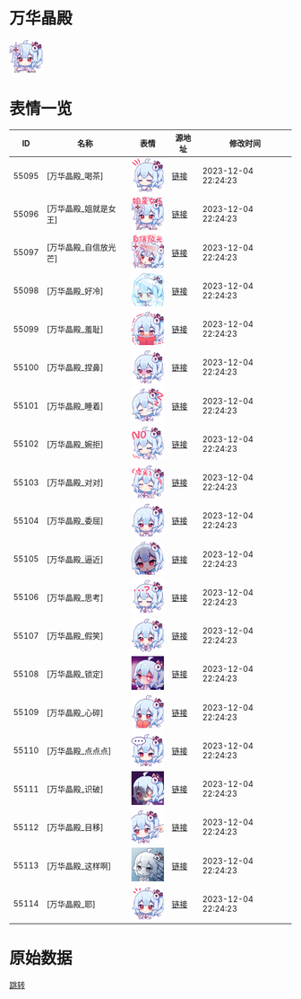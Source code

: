 # 万华晶殿

<img src="./cover.png" height="60" alt="cover" />

# 表情一览

|ID|名称|表情|源地址|修改时间|
|----|----|----|----|----|
|55095|[万华晶殿_喝茶]|<img src="./pic/055095_%5B万华晶殿_喝茶%5D.png" height="60" alt="喝茶"/>|[链接](https://i0.hdslb.com/bfs/emote/f50e36a65e2c28f3255eb74d8bf1675272f86ce1.png)|2023-12-04 22:24:23|
|55096|[万华晶殿_姐就是女王]|<img src="./pic/055096_%5B万华晶殿_姐就是女王%5D.png" height="60" alt="姐就是女王"/>|[链接](https://i0.hdslb.com/bfs/emote/4d776f05e0b2ed7901d1bd3b656f60b6d502388c.png)|2023-12-04 22:24:23|
|55097|[万华晶殿_自信放光芒]|<img src="./pic/055097_%5B万华晶殿_自信放光芒%5D.png" height="60" alt="自信放光芒"/>|[链接](https://i0.hdslb.com/bfs/emote/a3df6ce8b8188860e6a757e355eab1b21c43fcca.png)|2023-12-04 22:24:23|
|55098|[万华晶殿_好冷]|<img src="./pic/055098_%5B万华晶殿_好冷%5D.png" height="60" alt="好冷"/>|[链接](https://i0.hdslb.com/bfs/emote/aa2f6ce5f468c8c34fd0a7c8addacba5a6acca5f.png)|2023-12-04 22:24:23|
|55099|[万华晶殿_羞耻]|<img src="./pic/055099_%5B万华晶殿_羞耻%5D.png" height="60" alt="羞耻"/>|[链接](https://i0.hdslb.com/bfs/emote/37a7cc99970fd04a4c24852ccdb0a23ef79431b0.png)|2023-12-04 22:24:23|
|55100|[万华晶殿_捏鼻]|<img src="./pic/055100_%5B万华晶殿_捏鼻%5D.png" height="60" alt="捏鼻"/>|[链接](https://i0.hdslb.com/bfs/emote/9bf671b662c65504a061bdadbbefa5eb5a7cd544.png)|2023-12-04 22:24:23|
|55101|[万华晶殿_睡着]|<img src="./pic/055101_%5B万华晶殿_睡着%5D.png" height="60" alt="睡着"/>|[链接](https://i0.hdslb.com/bfs/emote/7c957223443dd36081d9c23bf05fc50b3d382eea.png)|2023-12-04 22:24:23|
|55102|[万华晶殿_婉拒]|<img src="./pic/055102_%5B万华晶殿_婉拒%5D.png" height="60" alt="婉拒"/>|[链接](https://i0.hdslb.com/bfs/emote/81cb42383e285dd473a120385970b08f6f3b60fb.png)|2023-12-04 22:24:23|
|55103|[万华晶殿_对对]|<img src="./pic/055103_%5B万华晶殿_对对%5D.png" height="60" alt="对对"/>|[链接](https://i0.hdslb.com/bfs/emote/c1e2c545b6ccc9162bcc966a044e51bc31462cb9.png)|2023-12-04 22:24:23|
|55104|[万华晶殿_委屈]|<img src="./pic/055104_%5B万华晶殿_委屈%5D.png" height="60" alt="委屈"/>|[链接](https://i0.hdslb.com/bfs/emote/c163485108adde59955efb37a049f7ba702e8c72.png)|2023-12-04 22:24:23|
|55105|[万华晶殿_逼近]|<img src="./pic/055105_%5B万华晶殿_逼近%5D.png" height="60" alt="逼近"/>|[链接](https://i0.hdslb.com/bfs/emote/e71cf0060eea064839439e9b41608c9f45a68b5f.png)|2023-12-04 22:24:23|
|55106|[万华晶殿_思考]|<img src="./pic/055106_%5B万华晶殿_思考%5D.png" height="60" alt="思考"/>|[链接](https://i0.hdslb.com/bfs/emote/974af138b01f6dfc31b2f57984e04b6dee84e78b.png)|2023-12-04 22:24:23|
|55107|[万华晶殿_假笑]|<img src="./pic/055107_%5B万华晶殿_假笑%5D.png" height="60" alt="假笑"/>|[链接](https://i0.hdslb.com/bfs/emote/1769c211e52c9ab1dc3b45cffa19df4339585194.png)|2023-12-04 22:24:23|
|55108|[万华晶殿_锁定]|<img src="./pic/055108_%5B万华晶殿_锁定%5D.png" height="60" alt="锁定"/>|[链接](https://i0.hdslb.com/bfs/emote/647c0123a2fb50530d08ff074900040f58548e2f.png)|2023-12-04 22:24:23|
|55109|[万华晶殿_心碎]|<img src="./pic/055109_%5B万华晶殿_心碎%5D.png" height="60" alt="心碎"/>|[链接](https://i0.hdslb.com/bfs/emote/296e3f845f3265f4039c7e02a543cb4694fa738d.png)|2023-12-04 22:24:23|
|55110|[万华晶殿_点点点]|<img src="./pic/055110_%5B万华晶殿_点点点%5D.png" height="60" alt="点点点"/>|[链接](https://i0.hdslb.com/bfs/emote/9dc18269ce99d7f706562f714d7fd42cf45de67c.png)|2023-12-04 22:24:23|
|55111|[万华晶殿_识破]|<img src="./pic/055111_%5B万华晶殿_识破%5D.png" height="60" alt="识破"/>|[链接](https://i0.hdslb.com/bfs/emote/d544a8d7e68d199d030f541c85f01df8658a16a7.png)|2023-12-04 22:24:23|
|55112|[万华晶殿_目移]|<img src="./pic/055112_%5B万华晶殿_目移%5D.png" height="60" alt="目移"/>|[链接](https://i0.hdslb.com/bfs/emote/dc5490b1b7f83dc2f606f104f52ca615268901b3.png)|2023-12-04 22:24:23|
|55113|[万华晶殿_这样啊]|<img src="./pic/055113_%5B万华晶殿_这样啊%5D.png" height="60" alt="这样啊"/>|[链接](https://i0.hdslb.com/bfs/emote/ff1cda9aa8991e1f1bec94920cf8be3f81f9772f.png)|2023-12-04 22:24:23|
|55114|[万华晶殿_耶]|<img src="./pic/055114_%5B万华晶殿_耶%5D.png" height="60" alt="耶"/>|[链接](https://i0.hdslb.com/bfs/emote/e9768d4d5890bfa5fac32a87c9e13dafb6e80a0d.png)|2023-12-04 22:24:23|

# 原始数据

[跳转](./raw.json)

